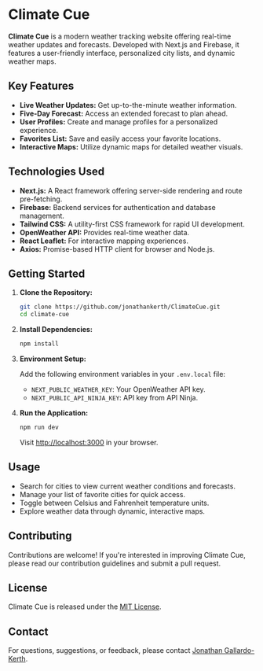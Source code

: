 # Climate Cue

**Climate Cue** is a modern weather tracking website offering real-time weather updates and forecasts. Developed with Next.js and Firebase, it features a user-friendly interface, personalized city lists, and dynamic weather maps.

## Key Features

-   **Live Weather Updates:** Get up-to-the-minute weather information.
-   **Five-Day Forecast:** Access an extended forecast to plan ahead.
-   **User Profiles:** Create and manage profiles for a personalized experience.
-   **Favorites List:** Save and easily access your favorite locations.
-   **Interactive Maps:** Utilize dynamic maps for detailed weather visuals.

## Technologies Used

-   **Next.js:** A React framework offering server-side rendering and route pre-fetching.
-   **Firebase:** Backend services for authentication and database management.
-   **Tailwind CSS:** A utility-first CSS framework for rapid UI development.
-   **OpenWeather API:** Provides real-time weather data.
-   **React Leaflet:** For interactive mapping experiences.
-   **Axios:** Promise-based HTTP client for browser and Node.js.

## Getting Started

1. **Clone the Repository:**

    ```bash
    git clone https://github.com/jonathankerth/ClimateCue.git
    cd climate-cue
    ```

2. **Install Dependencies:**

    ```bash
    npm install
    ```

3. **Environment Setup:**

    Add the following environment variables in your `.env.local` file:

    - `NEXT_PUBLIC_WEATHER_KEY`: Your OpenWeather API key.
    - `NEXT_PUBLIC_API_NINJA_KEY`: API key from API Ninja.

4. **Run the Application:**

    ```bash
    npm run dev
    ```

    Visit [http://localhost:3000](http://localhost:3000) in your browser.

## Usage

-   Search for cities to view current weather conditions and forecasts.
-   Manage your list of favorite cities for quick access.
-   Toggle between Celsius and Fahrenheit temperature units.
-   Explore weather data through dynamic, interactive maps.

## Contributing

Contributions are welcome! If you're interested in improving Climate Cue, please read our contribution guidelines and submit a pull request.

## License

Climate Cue is released under the [MIT License](LICENSE).

## Contact

For questions, suggestions, or feedback, please contact [Jonathan Gallardo-Kerth](https://github.com/jonathankerth).

